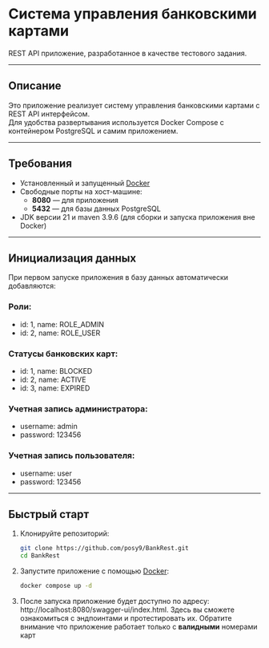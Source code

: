 # Система управления банковскими картами

REST API приложение, разработанное в качестве тестового задания.

---

## Описание

Это приложение реализует систему управления банковскими картами с REST API интерфейсом.  
Для удобства развертывания используется Docker Compose с контейнером PostgreSQL и самим приложением.

---

## Требования

- Установленный и запущенный [Docker](https://docs.docker.com/get-docker/)
- Свободные порты на хост-машине:
    - **8080** — для приложения
    - **5432** — для базы данных PostgreSQL
- JDK версии 21 и maven 3.9.6 (для сборки и запуска приложения вне Docker)

---
## Инициализация данных

При первом запуске приложения в базу данных автоматически добавляются:

### Роли:
- id: 1, name: ROLE_ADMIN
- id: 2, name: ROLE_USER

### Статусы банковских карт:
- id: 1, name: BLOCKED
- id: 2, name: ACTIVE
- id: 3, name: EXPIRED

### Учетная запись администратора:
- username: admin
- password: 123456

### Учетная запись пользователя:
- username: user
- password: 123456

---
## Быстрый старт

1. Клонируйте репозиторий:

   ```bash
   git clone https://github.com/posy9/BankRest.git
   cd BankRest

2. Запустите приложение с помощью [Docker](https://docs.docker.com/get-docker/):

   ```bash
   docker compose up -d

3. После запуска приложение будет доступно по адресу: http://localhost:8080/swagger-ui/index.html.
   Здесь вы сможете ознакомиться с эндпоинтами и протестировать их. Обратите внимание что приложение работает только с **валидными** номерами карт 
